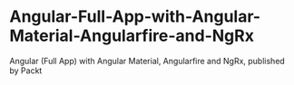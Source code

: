 # Angular-Full-App-with-Angular-Material-Angularfire-and-NgRx
Angular (Full App) with Angular Material, Angularfire and NgRx, published by Packt
